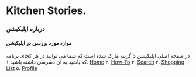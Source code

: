# Kitchen Stories.
### درباره اپلیکیشن
#### موارد مورد بررسی در اپلیکیشن

در صفحه اصلی اپلیکیشن 5 گزینه مارک شده است که شما می توانید در هر کجای برنامه که باشید به آن دسرسی داشته باشید
۱. [Home]()
۲. [How-To]()
۳. [Search]()
۴. [Shopping List]()
۵. [Profile]()




